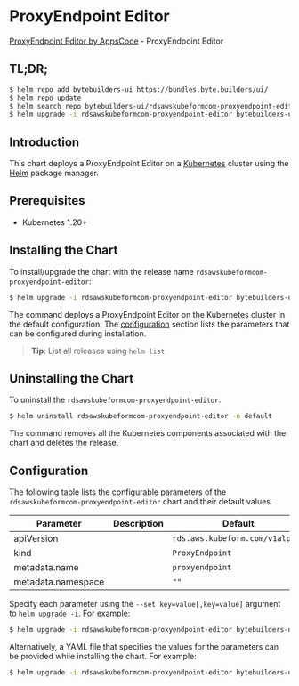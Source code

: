 # ProxyEndpoint Editor

[ProxyEndpoint Editor by AppsCode](https://byte.builders) - ProxyEndpoint Editor

## TL;DR;

```bash
$ helm repo add bytebuilders-ui https://bundles.byte.builders/ui/
$ helm repo update
$ helm search repo bytebuilders-ui/rdsawskubeformcom-proxyendpoint-editor --version=v0.4.18
$ helm upgrade -i rdsawskubeformcom-proxyendpoint-editor bytebuilders-ui/rdsawskubeformcom-proxyendpoint-editor -n default --create-namespace --version=v0.4.18
```

## Introduction

This chart deploys a ProxyEndpoint Editor on a [Kubernetes](http://kubernetes.io) cluster using the [Helm](https://helm.sh) package manager.

## Prerequisites

- Kubernetes 1.20+

## Installing the Chart

To install/upgrade the chart with the release name `rdsawskubeformcom-proxyendpoint-editor`:

```bash
$ helm upgrade -i rdsawskubeformcom-proxyendpoint-editor bytebuilders-ui/rdsawskubeformcom-proxyendpoint-editor -n default --create-namespace --version=v0.4.18
```

The command deploys a ProxyEndpoint Editor on the Kubernetes cluster in the default configuration. The [configuration](#configuration) section lists the parameters that can be configured during installation.

> **Tip**: List all releases using `helm list`

## Uninstalling the Chart

To uninstall the `rdsawskubeformcom-proxyendpoint-editor`:

```bash
$ helm uninstall rdsawskubeformcom-proxyendpoint-editor -n default
```

The command removes all the Kubernetes components associated with the chart and deletes the release.

## Configuration

The following table lists the configurable parameters of the `rdsawskubeformcom-proxyendpoint-editor` chart and their default values.

|     Parameter      | Description |                  Default                   |
|--------------------|-------------|--------------------------------------------|
| apiVersion         |             | <code>rds.aws.kubeform.com/v1alpha1</code> |
| kind               |             | <code>ProxyEndpoint</code>                 |
| metadata.name      |             | <code>proxyendpoint</code>                 |
| metadata.namespace |             | <code>""</code>                            |


Specify each parameter using the `--set key=value[,key=value]` argument to `helm upgrade -i`. For example:

```bash
$ helm upgrade -i rdsawskubeformcom-proxyendpoint-editor bytebuilders-ui/rdsawskubeformcom-proxyendpoint-editor -n default --create-namespace --version=v0.4.18 --set apiVersion=rds.aws.kubeform.com/v1alpha1
```

Alternatively, a YAML file that specifies the values for the parameters can be provided while
installing the chart. For example:

```bash
$ helm upgrade -i rdsawskubeformcom-proxyendpoint-editor bytebuilders-ui/rdsawskubeformcom-proxyendpoint-editor -n default --create-namespace --version=v0.4.18 --values values.yaml
```
